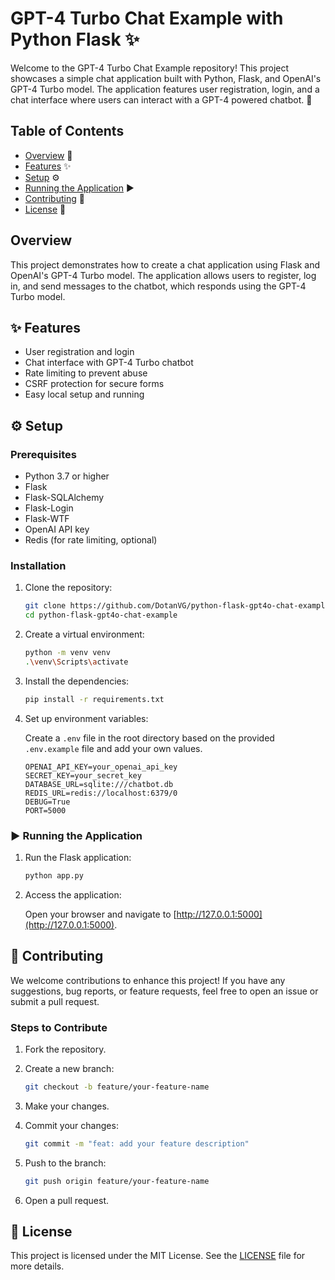 # GPT-4 Turbo Chat Example with Python Flask ✨

Welcome to the GPT-4 Turbo Chat Example repository! This project showcases a simple chat application built with Python, Flask, and OpenAI's GPT-4 Turbo model. The application features user registration, login, and a chat interface where users can interact with a GPT-4 powered chatbot. 💬

## Table of Contents

- [Overview](#overview) 📝
- [Features](#features) ✨
- [Setup](#setup) ⚙️
- [Running the Application](#running-the-application) ▶️
- [Contributing](#contributing) 🤝
- [License](#license) 📄

## Overview

This project demonstrates how to create a chat application using Flask and OpenAI's GPT-4 Turbo model. The application allows users to register, log in, and send messages to the chatbot, which responds using the GPT-4 Turbo model.

## ✨ Features

- User registration and login
- Chat interface with GPT-4 Turbo chatbot
- Rate limiting to prevent abuse
- CSRF protection for secure forms
- Easy local setup and running

## ⚙️ Setup

### Prerequisites

- Python 3.7 or higher
- Flask
- Flask-SQLAlchemy
- Flask-Login
- Flask-WTF
- OpenAI API key
- Redis (for rate limiting, optional)

### Installation

1. Clone the repository:

    ```bash
    git clone https://github.com/DotanVG/python-flask-gpt4o-chat-example.git
    cd python-flask-gpt4o-chat-example
    ```

2. Create a virtual environment:

    ```bash
    python -m venv venv
    .\venv\Scripts\activate
    ```

3. Install the dependencies:

    ```bash
    pip install -r requirements.txt
    ```

4. Set up environment variables:

    Create a `.env` file in the root directory based on the provided `.env.example` file and add your own values.

    ```plaintext
    OPENAI_API_KEY=your_openai_api_key
    SECRET_KEY=your_secret_key
    DATABASE_URL=sqlite:///chatbot.db
    REDIS_URL=redis://localhost:6379/0
    DEBUG=True
    PORT=5000
    ```

### ▶️ Running the Application

1. Run the Flask application:

    ```bash
    python app.py
    ```

2. Access the application:

    Open your browser and navigate to [http://127.0.0.1:5000](http://127.0.0.1:5000).

## 🤝 Contributing

We welcome contributions to enhance this project! If you have any suggestions, bug reports, or feature requests, feel free to open an issue or submit a pull request.

### Steps to Contribute

1. Fork the repository.
2. Create a new branch:

    ```bash
    git checkout -b feature/your-feature-name
    ```

3. Make your changes.
4. Commit your changes:

    ```bash
    git commit -m "feat: add your feature description"
    ```

5. Push to the branch:

    ```bash
    git push origin feature/your-feature-name
    ```

6. Open a pull request.

## 📄 License

This project is licensed under the MIT License. See the [LICENSE](LICENSE) file for more details.